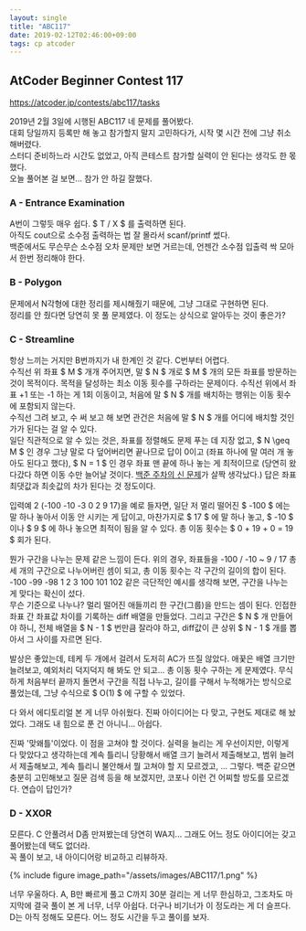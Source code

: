 ```yaml
---
layout: single
title: "ABC117"
date: 2019-02-12T02:46:00+09:00
tags: cp atcoder
---
```


## AtCoder Beginner Contest 117
https://atcoder.jp/contests/abc117/tasks

2019년 2월 3일에 시행된 ABC117 네 문제를 풀어봤다.  
대회 당일까지 등록만 해 놓고 참가할지 말지 고민하다가, 시작 몇 시간 전에 그냥 취소해버렸다.  
스터디 준비하느라 시간도 없었고, 아직 콘테스트 참가할 실력이 안 된다는 생각도 한 몫 했다.  
오늘 풀어본 걸 보면... 참가 안 하길 잘했다.  


### A - Entrance Examination

A번이 그렇듯 매우 쉽다. $ T / X $ 를 출력하면 된다.  
아직도 cout으로 소수점 출력하는 법 잘 몰라서 scanf/printf 썼다.  
백준에서도 무슨무슨 소수점 오차 문제만 보면 거르는데, 언젠간 소수점 입출력 싹 모아서 한번 정리해야 한다.  


### B - Polygon

문제에서 N각형에 대한 정리를 제시해줬기 때문에, 그냥 그대로 구현하면 된다.  
정리를 안 줬다면 당연히 못 풀 문제였다. 이 정도는 상식으로 알아두는 것이 좋은가?


### C - Streamline

항상 느끼는 거지만 B번까지가 내 한계인 것 같다. C번부터 어렵다.  
수직선 위 좌표 $ M $ 개개 주어지면, 말 $ N $ 개로 $ M $ 개의 모든 좌표를 방문하는 것이 목적이다. 목적을 달성하는 최소 이동 횟수를 구하라는 문제이다. 수직선 위에서 좌표 +1 또는 -1 하는 게 1회 이동이고, 처음에 말 $ N $ 개를 배치하는 행위는 이동 횟수에 포함되지 않는다.  
수직선 그려 보고, 수 써 보고 해 보면 관건은 처음에 말 $ N $ 개를 어디에 배치할 것인가가 된다는 걸 알 수 있다.  
일단 직관적으로 알 수 있는 것은, 좌표를 정렬해도 문제 푸는 데 지장 없고, $ N \geq M $ 인 경우 그냥 말로 다 덮어버리면 끝나므로 답이 0이고 (좌표 하나에 말 여러 개 놓아도 된다고 했다), $ N = 1 $ 인 경우 좌표 맨 끝에 하나 놓는 게 최적이므로 (당연히 왔다갔다 하면 이동 수만 늘어날 것이다. [백준 주차의 신 문제](https://www.acmicpc.net/problem/5054)가 살짝 생각났다.) 답은 좌표 최댓값과 최솟값의 차가 된다는 것 정도이다.  

입력예 2 (-100 -10 -3 0 2 9 17)을 예로 들자면, 일단 저 멀리 떨어진 $ -100 $ 에는 말 하나 놓아서 이동 안 시키는 게 답이고, 마찬가지로 $ 17 $ 에 말 하나 놓고, $ -10 $ 이나 $ 9 $ 에 하나 놓으면 최적이 됨을 알 수 있다. 총 이동 횟수는 $ 0 + 19 + 0 = 19 $ 회가 된다.  

뭔가 구간을 나누는 문제 같은 느낌이 든다. 위의 경우, 좌표들을 -100 / -10 ~ 9 / 17 총 세 개의 구간으로 나누어버린 셈이 되고, 총 이동 횟수는 각 구간의 길이의 합이 된다.  
-100 -99 -98 1 2 3 100 101 102 같은 극단적인 예시를 생각해 보면, 구간을 나누는 게 맞다는 확신이 섰다.  
무슨 기준으로 나누나? 멀리 떨어진 애들끼리 한 구간(그룹)을 만드는 셈이 된다. 인접한 좌표 간 좌표값 차이를 기록하는 diff 배열을 만들었다. 그리고 구간은 $ N $ 개 만들어야 하니, 전체 배열을 $ N - 1 $ 번만큼 잘라야 하고, diff값이 큰 상위 $ N - 1 $ 개를 뽑아서 그 사이를 자르면 된다.  

발상은 좋았는데, 테케 두 개에서 걸려서 도저히 AC가 뜨질 않았다. 애꿎은 배열 크기만 늘려보고, 예외처리 덕지덕지 해 봐도 안 되고... 총 이동 횟수 구하는 게 문제였다. 무식하게 처음부터 끝까지 돌면서 구간을 직접 나누고, 길이를 구해서 누적해가는 방식으로 풀었는데, 그냥 수식으로 $ O(1) $ 에 구할 수 있었다.  

다 와서 에디토리얼 본 게 너무 아쉬웠다. 진짜 아이디어는 다 맞고, 구현도 제대로 해 놨었다. 그래도 내 힘으로 푼 건 아니니... 아쉽다.  

진짜 '맞왜틀'이었다. 이 점을 고쳐야 할 것이다. 실력을 늘리는 게 우선이지만, 이렇게 다 맞았다고 생각하는데 계속 틀리니 당황해서 배열 크기 늘려서 제출해보고, 범위 늘려서 제출해보고, 계속 틀리니 불안해서 뭘 고쳐야 할 지 모르겠고, ... 그렇다. 백준 같으면 충분히 고민해보고 질문 검색 등을 해 보겠지만, 코포나 이런 건 어찌할 방도를 모르겠다. 연습이 답인가?  


### D - XXOR

모른다. C 안풀려서 D좀 만져봤는데 당연히 WA지... 그래도 어느 정도 아이디어는 갖고 풀어봤는데 택도 없더라.  
꼭 풀이 보고, 내 아이디어랑 비교하고 리뷰하자.  

{% include figure image_path="/assets/images/ABC117/1.png" %}

너무 우울하다. A, B만 빠르게 풀고 C까지 30분 걸리는 게 너무 한심하고, 그조차도 마지막에 결국 풀이 본 게 너무, 너무 아쉽다. 더구나 비기너가 이 정도라는 게 더 슬프다.  
D는 아직 정해도 모른다. 어느 정도 시간을 두고 풀이를 보자.  